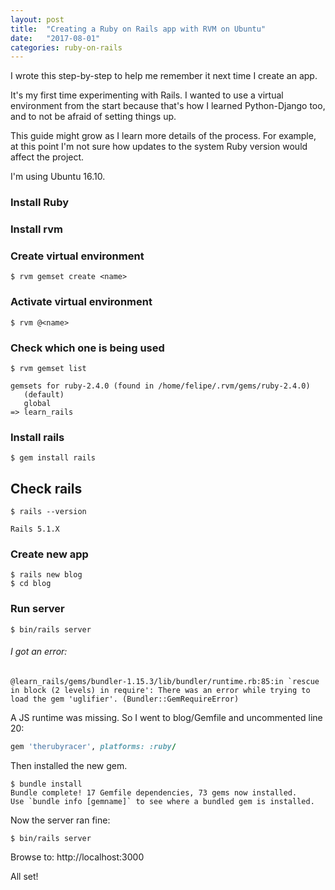 ```yaml
---
layout: post
title:  "Creating a Ruby on Rails app with RVM on Ubuntu"
date:   "2017-08-01"
categories: ruby-on-rails
---
```


I wrote this step-by-step to help me remember it next time I create an app.

It's my first time experimenting with Rails. I wanted to use a virtual environment from the start because that's how I learned Python-Django too, and to not be afraid of setting things up.

This guide might grow as I learn more details of the process. For example, at this point I'm not sure how updates to the system Ruby version would affect the project.

I'm using Ubuntu 16.10.

### Install Ruby
### Install rvm

### Create virtual environment
```
$ rvm gemset create <name>
```

### Activate virtual environment
```
$ rvm @<name>
```

### Check which one is being used
```
$ rvm gemset list

gemsets for ruby-2.4.0 (found in /home/felipe/.rvm/gems/ruby-2.4.0)
   (default)
   global
=> learn_rails
```

### Install rails
```
$ gem install rails
```

## Check rails
```
$ rails --version

Rails 5.1.X
```

### Create new app
```
$ rails new blog
$ cd blog
```

### Run server
```
$ bin/rails server
```

###### I got an error:
```
@learn_rails/gems/bundler-1.15.3/lib/bundler/runtime.rb:85:in `rescue in block (2 levels) in require': There was an error while trying to load the gem 'uglifier'. (Bundler::GemRequireError)
```

A JS runtime was missing. So I went to blog/Gemfile and uncommented line 20:
```ruby
gem 'therubyracer', platforms: :ruby/
```

Then installed the new gem.
```
$ bundle install
Bundle complete! 17 Gemfile dependencies, 73 gems now installed.
Use `bundle info [gemname]` to see where a bundled gem is installed.
```

Now the server ran fine:
```
$ bin/rails server
```

Browse to: http://localhost:3000

All set!
